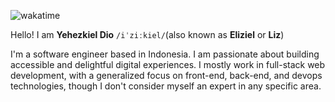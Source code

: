 ![wakatime](https://wakatime.com/badge/user/aa0a00f5-9b4c-4df5-8663-3c57c33c88a8.svg)

Hello! I am **Yehezkiel Dio** `/iˈziːkiel/`(also known as **Eliziel** or **Liz**)

I'm a software engineer based in Indonesia. I am passionate about building accessible and delightful digital experiences. I mostly work in full-stack web development, with a generalized focus on front-end, back-end, and devops technologies, though I don't consider myself an expert in any specific area.

